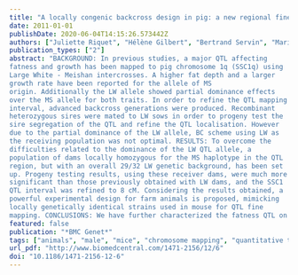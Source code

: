 ```yaml
---
title: "A locally congenic backcross design in pig: a new regional fine QTL mapping approach miming congenic strains used in mouse."
date: 2011-01-01
publishDate: 2020-06-04T14:15:26.573442Z
authors: ["Juliette Riquet", "Hélène Gilbert", "Bertrand Servin", "Marie-Pierre Sanchez", "Nathalie Iannuccelli", "Yvon Billon", "Jean-Pierre Bidanel", "Denis Milan"]
publication_types: ["2"]
abstract: "BACKGROUND: In previous studies, a major QTL affecting
fatness and growth has been mapped to pig chromosome 1q (SSC1q) using
Large White - Meishan intercrosses. A higher fat depth and a larger
growth rate have been reported for the allele of MS
origin. Additionally the LW allele showed partial dominance effects
over the MS allele for both traits. In order to refine the QTL mapping
interval, advanced backcross generations were produced. Recombinant
heterozygous sires were mated to LW sows in order to progeny test the
sire segregation of the QTL and refine the QTL localisation. However
due to the partial dominance of the LW allele, BC scheme using LW as
the receiving population was not optimal. RESULTS: To overcome the
difficulties related to the dominance of the LW QTL allele, a
population of dams locally homozygous for the MS haplotype in the QTL
region, but with an overall 29/32 LW genetic background, has been set
up. Progeny testing results, using these receiver dams, were much more
significant than those previously obtained with LW dams, and the SSC1
QTL interval was refined to 8 cM. Considering the results obtained, a
powerful experimental design for farm animals is proposed, mimicking
locally genetically identical strains used in mouse for QTL fine
mapping. CONCLUSIONS: We have further characterized the fatness QTL on pig chromosome 1 and refined its map position from a 30 cM interval to a 8 cM interval, using a locally congenic BC design. We have obtained highly significant results and overcome difficulties due to the dominance of the LW allele. This design will be used to produce additional, advanced BC families to further refine this QTL localization."
featured: false
publication: "*BMC Genet*"
tags: ["animals", "male", "mice", "chromosome mapping", "quantitative trait loci", "sus scrofa", "adiposity", "congenic", "inbreeding", "pedigree"]
url_pdf: "http://www.biomedcentral.com/1471-2156/12/6"
doi: "10.1186/1471-2156-12-6"
---
```


